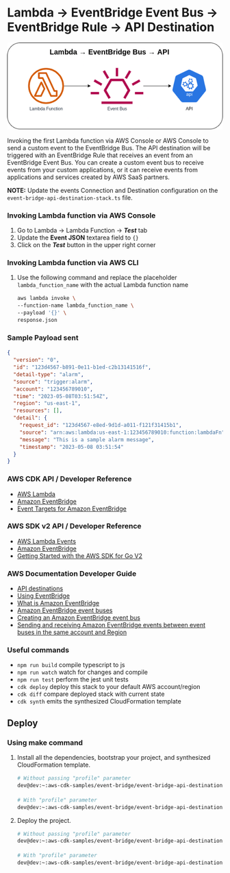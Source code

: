 # Lambda → EventBridge Event Bus → EventBridge Rule → API Destination

![event-bridge-api-destination](assets/img/event-bridge-api-destination.png)

Invoking the first Lambda function via AWS Console or AWS Console to send a custom event to the EventBridge Bus. The API destination will be triggered with an EventBridge Rule that receives an event from an EventBridge Event Bus. You can create a custom event bus to receive events from your custom applications, or it can receive events from applications and services created by AWS SaaS partners.

**NOTE:** Update the events Connection and Destination configuration on the `event-bridge-api-destination-stack.ts` file.

### Invoking Lambda function via AWS Console
1. Go to Lambda → Lambda Function → ***Test*** tab
2. Update the **Event JSON** textarea field to `{}`
3. Click on the ***Test*** button in the upper right corner

### Invoking Lambda function via AWS CLI
1. Use the following command and replace the placeholder `lambda_function_name` with the actual Lambda function name
    ```bash
    aws lambda invoke \
    --function-name lambda_function_name \
    --payload '{}' \
    response.json
    ```

### Sample Payload sent
```json
{
  "version": "0",
  "id": "123d4567-b891-0e11-b1ed-c2b13141516f",
  "detail-type": "alarm",
  "source": "trigger:alarm",
  "account": "123456789010",
  "time": "2023-05-08T03:51:54Z",
  "region": "us-east-1",
  "resources": [],
  "detail": {
    "request_id": "123d4567-e8ed-9d1d-a011-f121f31415b1",
    "source": "arn:aws:lambda:us-east-1:123456789010:function:lambdaFn",
    "message": "This is a sample alarm message",
    "timestamp": "2023-05-08 03:51:54"
  }
}
```

### AWS CDK API / Developer Reference
* [AWS Lambda](https://docs.aws.amazon.com/cdk/api/v2/docs/aws-cdk-lib.aws_lambda-readme.html)
* [Amazon EventBridge](https://docs.aws.amazon.com/cdk/api/v2/docs/aws-cdk-lib.aws_events-readme.html)
* [Event Targets for Amazon EventBridge](https://docs.aws.amazon.com/cdk/api/v2/docs/aws-cdk-lib.aws_events_targets-readme.html)

### AWS SDK v2 API / Developer Reference
* [AWS Lambda Events](https://github.com/aws/aws-lambda-go/blob/main/events/README.md)
* [Amazon EventBridge](https://pkg.go.dev/github.com/aws/aws-sdk-go-v2/service/eventbridge)
* [Getting Started with the AWS SDK for Go V2](https://aws.github.io/aws-sdk-go-v2/docs/getting-started/)

### AWS Documentation Developer Guide
* [API destinations](https://docs.aws.amazon.com/eventbridge/latest/userguide/eb-api-destinations.html)
* [Using EventBridge](https://docs.aws.amazon.com/AmazonS3/latest/userguide/EventBridge.html)
* [What is Amazon EventBridge](https://docs.aws.amazon.com/eventbridge/latest/userguide/eb-what-is.html)
* [Amazon EventBridge event buses](https://docs.aws.amazon.com/eventbridge/latest/userguide/eb-event-bus.html)
* [Creating an Amazon EventBridge event bus](https://docs.aws.amazon.com/eventbridge/latest/userguide/eb-create-event-bus.html)
* [Sending and receiving Amazon EventBridge events between event buses in the same account and Region](https://docs.aws.amazon.com/eventbridge/latest/userguide/eb-bus-to-bus.html)

### Useful commands

* `npm run build`   compile typescript to js
* `npm run watch`   watch for changes and compile
* `npm run test`    perform the jest unit tests
* `cdk deploy`      deploy this stack to your default AWS account/region
* `cdk diff`        compare deployed stack with current state
* `cdk synth`       emits the synthesized CloudFormation template

## Deploy

### Using make command
1. Install all the dependencies, bootstrap your project, and synthesized CloudFormation template.
    ```bash
    # Without passing "profile" parameter
    dev@dev:~:aws-cdk-samples/event-bridge/event-bridge-api-destination$ make init

    # With "profile" parameter
    dev@dev:~:aws-cdk-samples/event-bridge/event-bridge-api-destination$ make init profile=[profile_name]
    ```

2. Deploy the project.
    ```bash
    # Without passing "profile" parameter
    dev@dev:~:aws-cdk-samples/event-bridge/event-bridge-api-destination$ make deploy

    # With "profile" parameter
    dev@dev:~:aws-cdk-samples/event-bridge/event-bridge-api-destination$ make deploy profile=[profile_name]
    ```